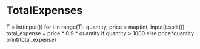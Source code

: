 # TotalExpenses
T = int(input())
for i in range(T):
    quantity, price = map(int, input().split())
    total_expense = price * 0.9 * quantity if quantity > 1000 else price*quantity
    print(total_expense)
